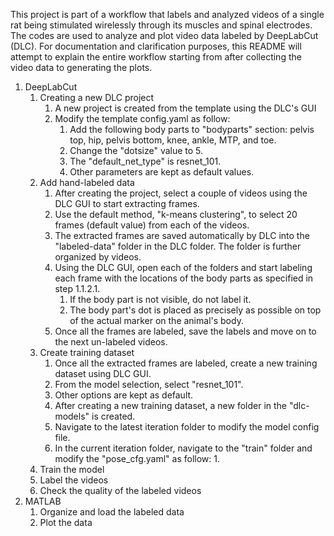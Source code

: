 This project is part of a workflow that labels and analyzed videos of a single rat being stimulated wirelessly through its muscles and spinal electrodes. The codes are used to analyze and plot video data labeled by DeepLabCut (DLC). For documentation and clarification purposes, this README will attempt to explain the entire workflow starting from after collecting the video data to generating the plots.
1. DeepLabCut
   1. Creating a new DLC project
      1. A new project is created from the template using the DLC's GUI
      2. Modify the template config.yaml as follow:
         1. Add the following body parts to "bodyparts" section: pelvis top, hip, pelvis bottom, knee, ankle, MTP, and toe.
         2. Change the "dotsize" value to 5.
         3. The "default_net_type" is resnet_101.
         4. Other parameters are kept as default values.
   2. Add hand-labeled data
      1. After creating the project, select a couple of videos using the DLC GUI to start extracting frames. 
      2. Use the default method, "k-means clustering", to select 20 frames (default value) from each of the videos.
      3. The extracted frames are saved automatically by DLC into the "labeled-data" folder in the DLC folder. The folder is further organized by videos.
      4. Using the DLC GUI, open each of the folders and start labeling each frame with the locations of the body parts as specified in step 1.1.2.1.
         1. If the body part is not visible, do not label it.
         2. The body part's dot is placed as precisely as possible on top of the actual marker on the animal's body.
      5. Once all the frames are labeled, save the labels and move on to the next un-labeled videos.
   3. Create training dataset
      1. Once all the extracted frames are labeled, create a new training dataset using DLC GUI. 
      2. From the model selection, select "resnet_101".
      3. Other options are kept as default.
      4. After creating a new training dataset, a new folder in the "dlc-models" is created. 
      5. Navigate to the latest iteration folder to modify the model config file.
      6. In the current iteration folder, navigate to the "train" folder and modify the "pose_cfg.yaml" as follow:
         1. 
   4. Train the model
   5. Label the videos
   6. Check the quality of the labeled videos
2. MATLAB
   1. Organize and load the labeled data
   2. Plot the data
